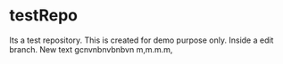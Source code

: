 # testRepo
Its a test repository. This is created for demo purpose only. Inside a edit branch. New text
gcnvnbnvbnbvn
m,m.m.m,